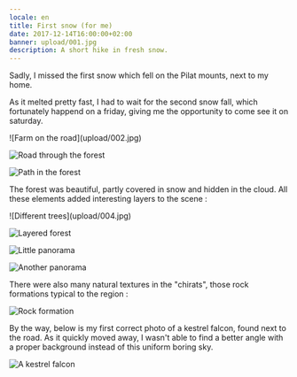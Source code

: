 ```yaml
---
locale: en
title: First snow (for me)
date: 2017-12-14T16:00:00+02:00
banner: upload/001.jpg
description: A short hike in fresh snow.
---
```


Sadly, I missed the first snow which fell on the Pilat mounts, next to my home.

As it melted pretty fast, I had to wait for the second snow fall, which fortunately happend on a friday, giving me the opportunity to come see it on saturday.

<photo-list>
![Farm on the road](upload/002.jpg)

![Road through the forest](upload/013.jpg)

![Path in the forest](upload/006.jpg)
</photo-list>

The forest was beautiful, partly covered in snow and hidden in the cloud.
All these elements added interesting layers to the scene :

<photo-list>
![Different trees](upload/004.jpg)

![Layered forest](upload/009.jpg)
</photo-list>

![Little panorama](upload/014.jpg)

![Another panorama](upload/012.jpg)

There were also many natural textures in the "chirats", those rock formations typical to the region :

![Rock formation](upload/007.jpg)

By the way, below is my first correct photo of a kestrel falcon, found next to the road. As it quickly moved away, I wasn't able to find a better angle with a proper background instead of this uniform boring sky.

![A kestrel falcon](upload/003.jpg)
